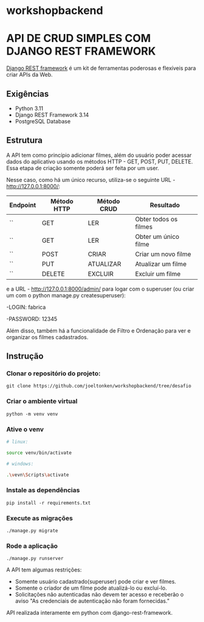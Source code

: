 # workshopbackend

# API DE CRUD SIMPLES COM DJANGO REST FRAMEWORK
[Django REST framework](http://www.django-rest-framework.org/) é um kit de ferramentas poderosas e flexíveis para criar APIs da Web.

## Exigências
- Python 3.11
- Django REST Framework 3.14
- PostgreSQL Database

## Estrutura

A API tem como princípio adicionar filmes, além do usuário poder acessar dados do aplicativo usando os métodos HTTP - GET, POST, PUT, DELETE. 
Essa etapa de criação somente poderá ser feita por um user.

Nesse caso, como há um único recurso, utiliza-se o seguinte URL - http://127.0.0.1:8000/:

Endpoint |Método HTTP | Método CRUD | Resultado
-- | -- |-- |--
`` | GET | LER | Obter todos os filmes
`` | GET | LER | Obter um único filme
``| POST | CRIAR | Criar um novo filme
`` | PUT | ATUALIZAR | Atualizar um filme
`` | DELETE | EXCLUIR | Excluir um filme

e a URL - http://127.0.0.1:8000/admin/ para logar com o superuser (ou criar um com o python manage.py createsuperuser):

-LOGIN: fabrica

-PASSWORD: 12345

Além disso, também há a funcionalidade de Filtro e Ordenação para ver e organizar os filmes cadastrados.

## Instrução

### Clonar o repositório do projeto:
```
git clone https://github.com/joeltonken/workshopbackend/tree/desafio
```
### Criar o ambiente virtual
```
python -m venv venv
```
### Ative o venv
```bash
# linux: 

source venv/bin/activate

```

```bash
# windows: 

.\vevn\Scripts\activate

```

### Instale as dependências 
```
pip install -r requirements.txt
```
### Execute as migrações
```
./manage.py migrate
```
### Rode a aplicação
```
./manage.py runserver
```

A API tem algumas restrições:
-   Somente usuário cadastrado(superuser) pode criar e ver filmes.
-   Somente o criador de um filme pode atualizá-lo ou excluí-lo.
-   Solicitações não autenticadas não devem ter acesso e receberão o aviso "As credenciais de autenticação não foram fornecidas."

API realizada interamente em python com django-rest-framework.

